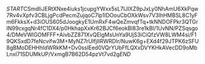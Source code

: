 $START$CSmdIiJERtXNxe4iuks1jcupgYWxx5sL7lJIXZ9pJxLy0NhAmU6XkPqw7Rv4vXpfv3CBLjgPcdPecmZujqoC7lp1lDOouCbOXkWsv7V3lhHMBSL8C1yFm6FkksX+d3iOUS605dJoogkyE1UmRxF4wQeZmvqfTq+tkNNDOFPkr3QTGrIN99cxgqNr4fC1DX4/p0HkhapXxKr62BJCf6eokBI83re1kBl/1UvNN/PZSqsgo4/DMeVWlGOMFFF+AivbZZ871XvQElgMsUnYa9UjS3iCiQfzVW8LWM4si/F19QKSxdD7feNcvifw3M+MyNZ7rUIfjIIRWRDIr/NuwK6g+EXd4f29JTPK6zSFU8gBMoDEHHhIdWRkKM+Dv0ssIEed0VQrYUbFfLQXxDVYKHkAVecDD9oMbLnxl71SDUMkUP/VxmgB7B62D54pzVt7vd2g$END$